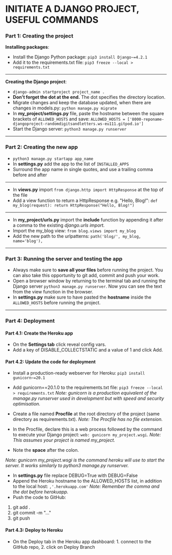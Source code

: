 # INITIATE A DJANGO PROJECT, USEFUL COMMANDS

### Part 1: Creating the project

**Installing packages**: 
- Install the Django Python package: `pip3 install Django~=4.2.1`
- Add it to the requirements.txt file: `pip3 freeze --local > requirements.txt`
--------
**Creating the Django project**:
- `django-admin startproject project_name .`
- **Don't forget the dot at the end.** The dot specifies the directory location. 
- Migrate changes and keep the database updated, when there are changes in models.py: `python manage.py migrate`
- In **my_project/settings.py** file, paste the hostname between the square brackets of `ALLOWED_HOSTS` and save: `ALLOWED_HOSTS = ['8000-reponame-djangoproject-randomdigitsandletters.ws-eu111.gitpod.io']`
- Start the Django server: `python3 manage.py runserver`
--------
### Part 2: Creating the new app
- `python3 manage.py startapp app_name`
- In **settings.py** add the app to the list of `INSTALLED_APPS`
- Surround the app name in single quotes, and use a trailing comma before and after
--------
- In **views.py** import `from django.http import HttpResponse` at the top of the file
- Add a view function to return a HttpResponse e.g. "Hello, Blog!":
`def my_blog(request):
return HttpResponse("Hello, Blog!")`
--------
- In **my_project/urls.py** import the **include** function by appending it after a comma to the existing *django.urls import.*
- Import the my_blog view: `from blog.views import my_blog`
- Add the new path to the urlpatterns: `path('blog/', my_blog, name='blog'),`
--------
### Part 3: Running the server and testing the app
- Always make sure to **save all your files** before running the project. You can also take this opportunity to git add, commit and push your work.
- Open a browser window by returning to the terminal tab and running the Django server `python3 manage.py runserver`. Now you can see the text from the view function in the browser.
- In **settings.py** make sure to have pasted the **hostname** inside the `ALLOWED_HOSTS` before running the project.
--------
### Part 4: Deployment
#### Part 4.1: Create the Heroku app
- On the **Settings tab** click reveal config vars. 
- Add a key of DISABLE_COLLECTSTATIC and a value of 1 and click Add.

#### Part 4.2: Update the code for deployment
- Install a production-ready webserver for Heroku: `pip3 install gunicorn~=20.1`
- Add gunicorn==20.1.0 to the requirements.txt file: `pip3 freeze --local > requirements.txt`
*Note: gunicorn is a production equivalent of the manage.py runserver used in development but with speed and security optimisation.*

- Create a file named **Procfile** at the root directory of the project (same directory as requirements.txt).
*Note: The Procfile has no file extension.*
- In the Procfile, declare this is a web process followed by the command to execute your Django project: `web: gunicorn my_project.wsgi`. *Note: This assumes your project is named my_project.*
- Note the **space** after the colon.

*Note: gunicorn my_project.wsgi is the command heroku will use to start the server. It works similarly to python3 manage.py runserver.*

- In **settings.py** file replace DEBUG=True with DEBUG=False
- Append the Heroku hostname to the ALLOWED_HOSTS list, in addition to the local host: `,'.herokuapp.com'` *Note: Remember the comma and the dot before herokuapp.*
- Push the code to GitHub:
1.  git add .
2. git commit -m "..."
3. git push

#### Part 4.3: Deploy to Heroku
- On the Deploy tab in the Heroku app dashboard: 1. connect to the GitHub repo, 2. click on Deploy Branch
